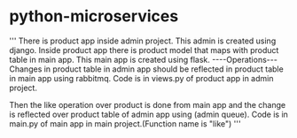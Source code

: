 # python-microservices

'''
There is product app inside admin project.
This admin is created using django.
Inside product app there is product model that maps with product table in main app.
This main app is created using flask.
----Operations---
Changes in product table in admin app should be reflected in product table in main app using rabbitmq.
Code is in views.py of product app in admin project.

Then the like operation over product is done from main app and the change is reflected over product table of admin app using (admin queue).
Code is in main.py of main app in main project.(Function name is "like")
'''
